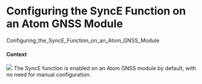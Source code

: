 Configuring the SyncE Function on an Atom GNSS Module
=====================================================

Configuring_the_SyncE_Function_on_an_Atom_GNSS_Module

#### Context

![](../../../../public_sys-resources/note_3.0-en-us.png) The SyncE function is enabled on an Atom GNSS module by default, with no need for manual configuration.